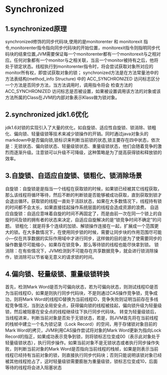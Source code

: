 # Synchronized
## 1.synchronized原理
synchronized修饰的同步代码块,使用的是monitorenter 和 monitorexit 指令,monitorenter指令指向同步代码块的开始位置，monitorexit指令则指明同步代码块的结束位置,JVM需要保证每一个monitorenter都有一个monitorexit与之相对应。任何对象都有一个monitor与之相关联，当且一个monitor被持有之后，他将处于锁定状态。线程执行到monitorenter指令时，将会尝试获取对象所对应的monitor所有权，即尝试获取对象的锁；
synchronized方法是在方法常量池中的方法表结构(method_info Structure) 中的 ACC_SYNCHRONIZED 访问标志区分一个方法是否同步方法，当方法调用时，调用指令将会 检查方法的 ACC_SYNCHRONIZED 访问标志是否被设置，如果被设置调用该方法的对象或该方法所属的Class在JVM的内部对象表示Klass做为锁对象。

## 2.synchronized jdk1.6优化
jdk1.6对锁的实现引入了大量的优化，如自旋锁、适应性自旋锁、锁消除、锁粗化、偏向锁、轻量级锁等技术来减少锁操作的开销。同时通过java对象头的markdown中是否偏向锁,锁标识来判断当前锁的状态,锁主要存在四中状态，依次是：无锁状态、偏向锁状态、轻量级锁状态、重量级锁状态，他们会随着竞争的激烈而逐渐升级。注意锁可以升级不可降级，这种策略是为了提高获得锁和释放锁的效率。

## 3.自旋锁、自适应自旋锁、锁粗化、锁消除场景
自旋锁：自旋锁是是指当一个线程在获取锁的时候，如果锁已经被其它线程获取，那么该线程将循环等待，然后不断的判断锁是否能够被成功获取，直到获取到锁才会退出循环。获取锁的线程一直处于活跃状态，如果在大多数情况下，线程持有锁的时间都不会太长，如果直接挂起操作系统层面的线程会造成资源的浪费。
自适应自旋锁：自适应意味着自旋的时间不再固定了，而是由前一次在同一个锁上的自旋时间及锁的拥有者的状态来决定，自适应自旋解决的是“锁竞争时间不确定”的问题。
锁粗化：就是将多个连续的加锁、解锁操作连接在一起，扩展成一个范围更大的锁。在大多数情况下，在使用同步锁的时候，需要让同步块的作用范围尽可能小—仅在共享数据的实际作用域中才进行同步，这样做的目的是为了使需要同步的操作数量尽可能缩小，如果存在锁竞争，那么等待锁的线程也能尽快拿到锁。
锁消除：在有些情况下，JVM检测到不可能存在共享数据竞争，就会进行锁消除操作，锁消除可以节省毫无意义的请求锁的时间。

## 4.偏向锁、轻量级锁、重量级锁转换
首先，检测Mark Word是否为可偏向状态，若为可偏向状态，则测试线程ID是否为当前线程ID，如果是则执行同步代码块，不是则通过CAS操作竞争锁，竞争成功，则将Mark Word的线程ID替换为当前线程ID，竞争失败则证明当前存在多线程竞争情况，当到达全局安全点，获得偏向锁的线程被挂起，偏向锁升级为轻量级锁，然后被阻塞在安全点的线程继续往下执行同步代码块。
转变为轻量级锁后，当线程进来，判断当前对象是否处于无锁状态，若是，则JVM首先将在当前线程的栈帧中建立一个名为锁记录（Lock Record）的空间，用于存储锁对象目前的Mark Word的拷贝，JVM利用CAS操作尝试将对象的Mark Word更新为指向Lock Record的指正，如果成功表示竞争到锁，则将锁标志位变成00（表示此对象处于轻量级锁状态），执行同步操作。如果当前对象不是无锁状态或者执行同步操作失败，则判断当前对象的Mark Word是否指向当前线程的栈帧，如果是则表示当前线程已经持有当前对象的锁，则直接执行同步代码块；否则只能说明该锁对象已经被其他线程抢占了，这时轻量级锁需要膨胀为重量级锁，锁标志位变成10，后面等待的线程将会进入阻塞状态

